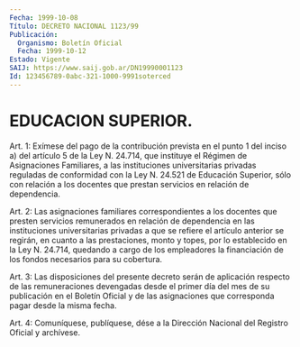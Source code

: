 ```yaml
---
Fecha: 1999-10-08
Título: DECRETO NACIONAL 1123/99
Publicación:
  Organismo: Boletín Oficial
  Fecha: 1999-10-12
Estado: Vigente
SAIJ: https://www.saij.gob.ar/DN19990001123
Id: 123456789-0abc-321-1000-9991soterced
---
```

# EDUCACION SUPERIOR.

<a id="1"></a>
Art. 1: Exímese del pago de la contribución prevista  en  el punto 1 del inciso  a)  del  artículo  5  de  la Ley N. 24.714, que instituye el Régimen de Asignaciones Familiares, a las instituciones universitarias privadas reguladas de  conformidad con la Ley N. 24.521 de Educación Superior, sólo con relación  a  los docentes  que    prestan   servicios  en  relación  de  dependencia.

<a id="2"></a>
Art.  2:  Las  asignaciones  familiares  correspondientes  a  los docentes  que  presten  servicios  remunerados    en   relación  de dependencia en las instituciones universitarias privadas  a  que se refiere el artículo anterior se regirán, en cuanto a las prestaciones, monto y topes, por lo establecido en la Ley N. 24.714, quedando  a  cargo de los empleadores la financiación de los fondos necesarios para su cobertura.

<a id="3"></a>
Art. 3: Las disposiciones del presente decreto serán de aplicación respecto de las  remuneraciones  devengadas desde el primer día del mes de su publicación en el Boletín  Oficial  y de las asignaciones que corresponda pagar desde la misma fecha.

<a id="4"></a>
Art. 4: Comuníquese, publíquese, dése a la Dirección  Nacional del Registro Oficial y archívese.
